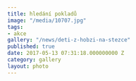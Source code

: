 ```yaml
---
title: hledání pokladů
image: "/media/10707.jpg"
tags:
- akce
gallery: "/news/deti-z-hobzi-na-stezce"
published: true
date: 2017-05-13 07:31:18.000000000 Z
category: gallery
layout: photo
---
```

